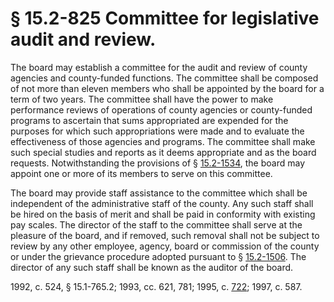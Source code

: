 # § 15.2-825 Committee for legislative audit and review.

<p>The board may establish a committee for the audit and review of county agencies and county-funded functions. The committee shall be composed of not more than eleven members who shall be appointed by the board for a term of two years. The committee shall have the power to make performance reviews of operations of county agencies or county-funded programs to ascertain that sums appropriated are expended for the purposes for which such appropriations were made and to evaluate the effectiveness of those agencies and programs. The committee shall make such special studies and reports as it deems appropriate and as the board requests. Notwithstanding the provisions of § <a href='http://law.lis.virginia.gov/vacode/15.2-1534/'>15.2-1534</a>, the board may appoint one or more of its members to serve on this committee.</p><p>The board may provide staff assistance to the committee which shall be independent of the administrative staff of the county. Any such staff shall be hired on the basis of merit and shall be paid in conformity with existing pay scales. The director of the staff to the committee shall serve at the pleasure of the board, and if removed, such removal shall not be subject to review by any other employee, agency, board or commission of the county or under the grievance procedure adopted pursuant to § <a href='http://law.lis.virginia.gov/vacode/15.2-1506/'>15.2-1506</a>. The director of any such staff shall be known as the auditor of the board.</p><p>1992, c. 524, § 15.1-765.2; 1993, cc. 621, 781; 1995, c. <a href='http://lis.virginia.gov/cgi-bin/legp604.exe?951+ful+CHAP0722'>722</a>; 1997, c. 587.</p>